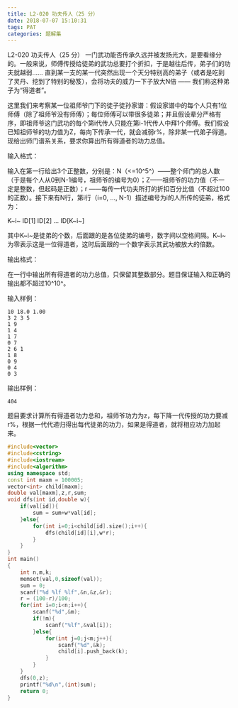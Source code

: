 ```yaml
---
title: L2-020 功夫传人（25 分）
date: 2018-07-07 15:10:31
tags: PAT
categories: 题解集
---
```


L2-020 功夫传人（25 分）
一门武功能否传承久远并被发扬光大，是要看缘分的。一般来说，师傅传授给徒弟的武功总要打个折扣，于是越往后传，弟子们的功夫就越弱…… 直到某一支的某一代突然出现一个天分特别高的弟子（或者是吃到了灵丹、挖到了特别的秘笈），会将功夫的威力一下子放大N倍 —— 我们称这种弟子为“得道者”。

这里我们来考察某一位祖师爷门下的徒子徒孙家谱：假设家谱中的每个人只有1位师傅（除了祖师爷没有师傅）；每位师傅可以带很多徒弟；并且假设辈分严格有序，即祖师爷这门武功的每个第i代传人只能在第i-1代传人中拜1个师傅。我们假设已知祖师爷的功力值为Z，每向下传承一代，就会减弱r%，除非某一代弟子得道。现给出师门谱系关系，要求你算出所有得道者的功力总值。

输入格式：

输入在第一行给出3个正整数，分别是：N（<=10^5^）——整个师门的总人数（于是每个人从0到N-1编号，祖师爷的编号为0）；Z——祖师爷的功力值（不一定是整数，但起码是正数）；r ——每传一代功夫所打的折扣百分比值（不超过100的正数）。接下来有N行，第i行（i=0, ..., N-1）描述编号为i的人所传的徒弟，格式为：

K~i~ ID[1] ID[2] ... ID[K~i~]

其中K~i~是徒弟的个数，后面跟的是各位徒弟的编号，数字间以空格间隔。K~i~为零表示这是一位得道者，这时后面跟的一个数字表示其武功被放大的倍数。

输出格式：

在一行中输出所有得道者的功力总值，只保留其整数部分。题目保证输入和正确的输出都不超过10^10^。

输入样例：
```
10 18.0 1.00
3 2 3 5
1 9
1 4
1 7
0 7
2 6 1
1 8
0 9
0 4
0 3
```
输出样例：
```
404
```

题目要求计算所有得道者功力总和，祖师爷功力为z，每下降一代传授的功力要减r%，根据一代代递归得出每代徒弟的功力，如果是得道者，就将相应功力加起来。

```cpp
#include<vector>
#include<cstring>
#include<iostream>
#include<algorithm>
using namespace std;
const int maxm = 100005;
vector<int> child[maxm];
double val[maxm],z,r,sum;
void dfs(int id,double w){
    if(val[id]){
        sum = sum+w*val[id];
    }else{
        for(int i=0;i<child[id].size();i++){
            dfs(child[id][i],w*r);
        }
    }
}
int main()
{
    int n,m,k;
    memset(val,0,sizeof(val));
    sum = 0;
    scanf("%d %lf %lf",&n,&z,&r);
    r = (100-r)/100;
    for(int i=0;i<n;i++){
        scanf("%d",&m);
        if(!m){
            scanf("%lf",&val[i]);
        }else{
            for(int j=0;j<m;j++){
                scanf("%d",&k);
                child[i].push_back(k);
            }
        }
    }
    dfs(0,z);
    printf("%d\n",(int)sum);
    return 0;
}

```